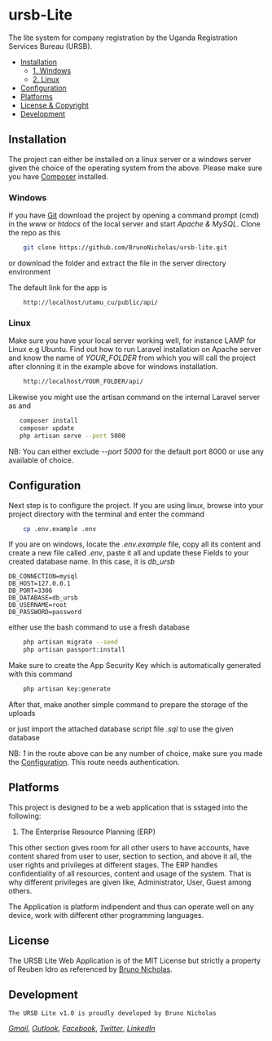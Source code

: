 # ursb-Lite
The lite system for company registration by the Uganda Registration Services Bureau (URSB).


- [Installation](#installation)
  - [1. Windows](#windows)
  - [2. Linux](#linux)
- [Configuration](#configuration)
- [Platforms](#platforms)
- [License & Copyright](#license)
- [Development](#development)

## Installation

The project can either be installed on a linux server or a windows server given the choice of the operating system from the above.
Please make sure you have [Composer](http://getcomposer.org/) installed.

### Windows

If you have [Git](https://git-scm.com/) download the project by opening a command prompt (cmd) in the *www* or *htdocs* of the local server and start *Apache & MySQL*. Clone the repo as this

```bash
    git clone https://github.com/BrunoNicholas/ursb-lite.git
```

or download the folder and extract the file in the server directory environment

The default link for the app is

```url
    http://localhost/utamu_cu/public/api/
```

### Linux

Make sure you have your local server working well, for instance LAMP for Linux e.g Ubuntu.
Find out how to run Laravel installation on Apache server and know the name of *YOUR_FOLDER* from which you will call the project after clonning it in the example above for windows installation.

```bash
    http://localhost/YOUR_FOLDER/api/
 ```

Likewise you might use the artisan command on the internal Laravel server as and

 ```bash
    composer install
    composer update
    php artisan serve --port 5000
 ```

 NB: You can either exclude *--port 5000* for the default port 8000 or use any available of choice.

## Configuration

Next step is to configure the project. If you are using linux, browse into your project directory with the terminal and enter the command

```bash
    cp .env.example .env
```

If you are on windows, locate the *.env.example* file, copy all its content and create a new file called *.env*, paste it all and update these Fields to your created database name. In this case, it is *db_ursb*

```env
DB_CONNECTION=mysql
DB_HOST=127.0.0.1
DB_PORT=3306
DB_DATABASE=db_ursb
DB_USERNAME=root
DB_PASSWORD=password
```

either use the bash command to use a fresh database

```bash
    php artisan migrate --seed
    php artisan passport:install
```

Make sure to create the App Security Key which is automatically generated with this command

```bash
    php artisan key:generate 
```

After that, make another simple command to prepare the storage of the uploads


or just import the attached database script file *.sql* to use the given database

NB: *1* in the route above can be any number of choice, make sure you made the [Configuration](#configuration). This route needs authentication.

## Platforms

This project is designed to be a web application that is sstaged into the following:

1. The Enterprise Resource Planning (ERP)

This other section gives room for all other users to have accounts, have content shared from user to user, section to section, and above it all, the user rights and privileges at different stages. The ERP handles confidentiality of all resources, content and usage of the system. That is why different privileges are given like, Administrator, User, Guest among others.

The Application is platform indipendent and thus can operate well on any device, work with different other programming languages.

## License

The URSB Lite Web Application is of the MIT License but strictly a property of Reuben Idro as referenced by [Bruno Nicholas](#developement).

## Development

```The URSB Lite v1.0 is proudly developed by Bruno Nicholas```

*[Gmail](mailto:sbnibro256@gmail.com)*, *[Outlook](mailto:bruno.nicholas@outlook.com)*, *[Facebook](https://facebook.com/bruno.nicholas1)*, *[Twitter](https://twitter.com/Brunonicholas2)*, *[LinkedIn](https://www.linkedin.com/in/bruno-nicholas-9454b3108/)*
